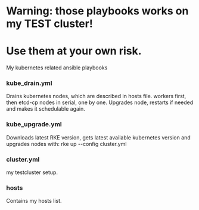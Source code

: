 # Warning: those playbooks works on my TEST cluster! 
# Use them at your own risk.

My kubernetes related ansible playbooks

### kube_drain.yml
Drains kubernetes nodes, which are described in hosts file. workers first, then etcd-cp nodes in serial, one by one.
Upgrades node, restarts if needed and makes it schedulable again.

### kube_upgrade.yml
Downloads latest RKE version, gets latest available kubernetes version and upgrades nodes with: rke up --config cluster.yml

### cluster.yml 
my testcluster setup.

### hosts
Contains my hosts list.
